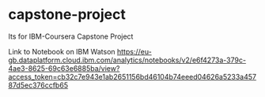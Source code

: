 # capstone-project
Its for IBM-Coursera Capstone Project

Link to Notebook on IBM Watson
https://eu-gb.dataplatform.cloud.ibm.com/analytics/notebooks/v2/e6f4273a-379c-4ae3-8625-69c63e6885ba/view?access_token=cb32c7e943e1ab2651156bd46104b74eeed04626a5233a45787d5ec376ccfb65
